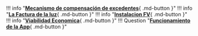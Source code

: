 # 
!!! info "[**Mecanismo de compensación de excedentes**](Anexo_IV_Ejemplos.md){ .md-button }"
!!! info  "[**La Factura de la luz**](Factura_Luz.md){ .md-button }"
!!! info  "[**Instalacion FV**](Instalacion_FV.md){ .md-button }"
!!! info  "[**Viabilidad Economica**](Viabilidad_Economica.md){ .md-button }"
!!! Question  "[**Funcionamiento de la App**](app.md){ .md-button }"

